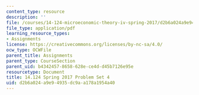 ```yaml
---
content_type: resource
description: ''
file: /courses/14-124-microeconomic-theory-iv-spring-2017/d2b6a024a9e94935dc9aa178a1954a40_MIT14_124S17_Pset4.pdf
file_type: application/pdf
learning_resource_types:
- Assignments
license: https://creativecommons.org/licenses/by-nc-sa/4.0/
ocw_type: OCWFile
parent_title: Assignments
parent_type: CourseSection
parent_uid: b4342457-8658-628e-ce4d-d45b7126e95e
resourcetype: Document
title: 14.124 Spring 2017 Problem Set 4
uid: d2b6a024-a9e9-4935-dc9a-a178a1954a40
---
```

